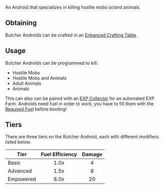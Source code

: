 An Android that specializes in killing hostile mobs or/and animals.

## Obtaining
Butcher Androids can be crafted in an [Enhanced Crafting Table](https://github.com/Slimefun/Slimefun4/wiki/Enhanced-Crafting-Table).

## Usage
Butcher Androids can be programmed to kill:
  - Hostile Mobs
  - Hostile Mobs and Animals
  - Adult Animals
  - Animals

This can also can be paired with an [EXP Collector](https://github.com/Slimefun/Slimefun4/wiki/EXP-Collector) for an automated EXP Farm. Androids need fuel in order to work, you have to fill them with the [Required Fuel](https://github.com/Slimefun/Slimefun4/wiki/Normal-Androids#power-source) before booting!

## Tiers
There are three tiers on the Butcher Android, each with different modifiers listed below.

| Tier      | Fuel Efficiency | Damage |
| --------- |:---------------:|:------:|
| Basic     |      1.0x       |   4    |
| Advanced  |      1.5x       |   8    |
| Empowered |      8.0x       |   20   |
